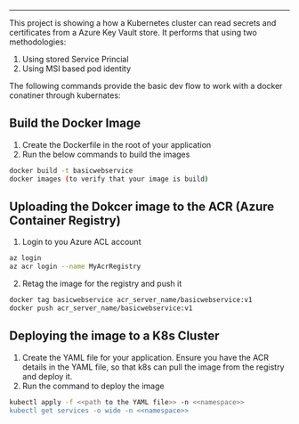 ----
This project is showing a how a Kubernetes cluster can read secrets and certificates from a Azure Key Vault store. It performs that using two methodologies:

1) Using stored Service Princial <br/>
2) Using MSI based pod identity

The following commands provide the basic dev flow to work with a docker conatiner through kubernates:

## Build the Docker Image
1) Create the Dockerfile in the root of your application
2) Run the below commands to build the images
```bash
docker build -t basicwebservice
docker images (to verify that your image is build)
```

## Uploading the Dokcer image to the ACR (Azure Container Registry)
1) Login to you Azure ACL account
```bash
az login
az acr login --name MyAcrRegistry
```
2) Retag the image for the registry and push it
```bash
docker tag basicwebservice acr_server_name/basicwebservice:v1
docker push acr_server_name/basicwebservice:v1
```

## Deploying the image to a K8s Cluster
1) Create the YAML file for your application. Ensure you have the ACR details in the YAML file, so that k8s can pull the image from the registry and deploy it.
2) Run the command to deploy the image
```bash
kubectl apply -f <<path to the YAML file>> -n <<namespace>>
kubectl get services -o wide -n <<namespace>>
```
